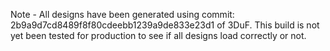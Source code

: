 Note - All designs have been generated using commit: 2b9a9d7cd8489f8f80cdeebb1239a9de833e23d1 of 3DuF. This build is not yet been tested for production to see if all designs load correctly or not.